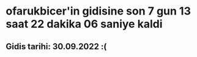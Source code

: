 # ofarukbicer'in gidisine son 7 gun 13 saat 22 dakika 06 saniye kaldi

## Gidis tarihi: 30.09.2022 :(